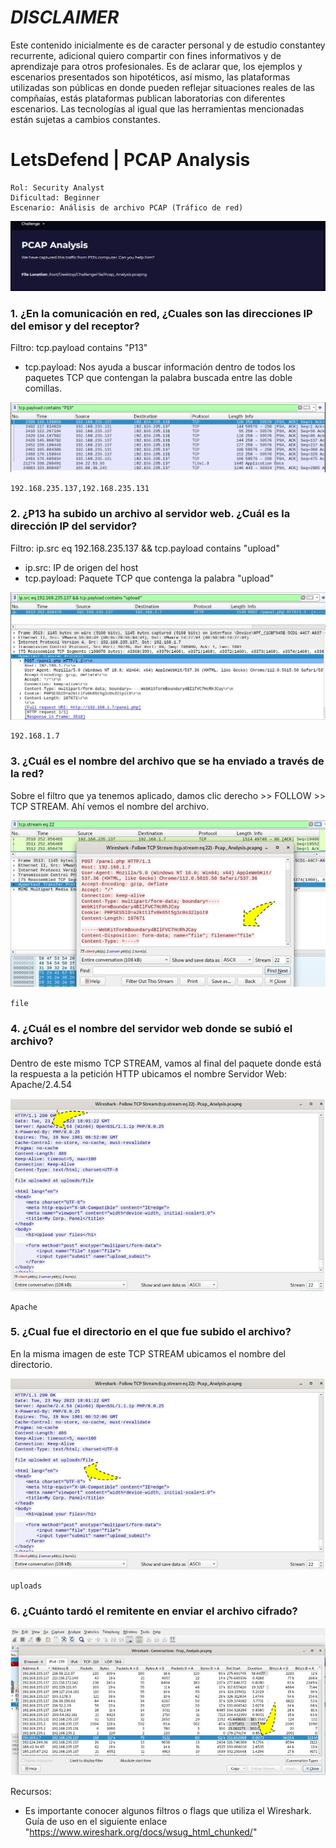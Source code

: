# *DISCLAIMER*

Este contenido inicialmente es de caracter personal y de estudio constantey recurrente, adicional quiero compartir con fines informativos y de aprendizaje para otros profesionales. Es de aclarar que, los ejemplos y escenarios presentados son hipotéticos, así mismo, las plataformas utilizadas son públicas en donde pueden reflejar situaciones reales de las compñaías, estás plataformas publican laboratorias con diferentes escenarios. Las tecnologías al igual que las herramientas mencionadas están sujetas a cambios constantes.

# LetsDefend | PCAP Analysis

    Rol: Security Analyst
    Dificultad: Beginner
    Escenario: Análisis de archivo PCAP (Tráfico de red)

![image](img/PCAP.jpg)

### 1. ¿En la comunicación en red, ¿Cuales son las direcciones IP del emisor y del receptor?

Filtro: tcp.payload contains "P13"

- tcp.payload: Nos ayuda a buscar información dentro de todos los paquetes TCP que contengan la palabra buscada entre las doble comillas.

![image](img/1.jpg)

    192.168.235.137,192.168.235.131


### 2. ¿P13 ha subido un archivo al servidor web. ¿Cuál es la dirección IP del servidor?

Filtro: ip.src eq 192.168.235.137 && tcp.payload contains "upload"

- ip.src: IP de origen del host
- tcp.payload: Paquete TCP que contenga la palabra "upload"

![image](img/2.JPG)

    192.168.1.7


### 3. ¿Cuál es el nombre del archivo que se ha enviado a través de la red?

Sobre el filtro que ya tenemos aplicado, damos clic derecho >> FOLLOW >> TCP STREAM. Ahí vemos el nombre del archivo.

![image](img/3.jpg)

    file


### 4. ¿Cuál es el nombre del servidor web donde se subió el archivo?

Dentro de este mismo TCP STREAM, vamos al final del paquete donde está la respuesta a la petición HTTP ubicamos el nombre Servidor Web: Apache/2.4.54

![image](img/4.jpg)

    Apache


### 5. ¿Cual fue el directorio en el que fue subido el archivo?

En la misma imagen de este TCP STREAM ubicamos el nombre del directorio.

![image](img/5.jpg)

    uploads


### 6. ¿Cuánto tardó el remitente en enviar el archivo cifrado?



![image](img/6.jpg)



Recursos:
- Es importante conocer algunos filtros o flags que utiliza el Wireshark. Guía de uso en el siguiente enlace "https://www.wireshark.org/docs/wsug_html_chunked/"
